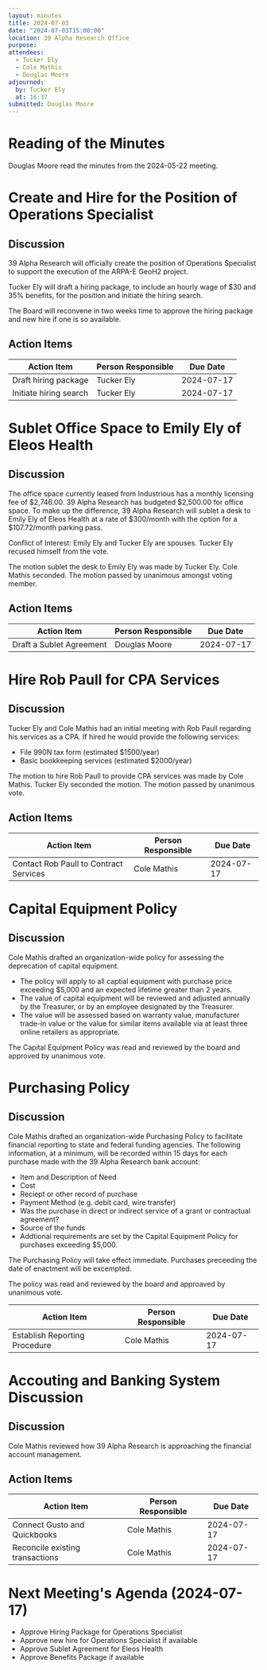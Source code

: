 ```yaml
---
layout: minutes
title: 2024-07-03
date: "2024-07-03T15:00:00"
location: 39 Alpha Research Office
purpose: 
attendees:
  - Tucker Ely
  - Cole Mathis
  - Douglas Moore
adjourned:
  by: Tucker Ely
  at: 16:37
submitted: Douglas Moore
---
```


# Reading of the Minutes

Douglas Moore read the minutes from the 2024-05-22 meeting.

# Create and Hire for the Position of Operations Specialist

## Discussion

39 Alpha Research will officially create the position of Operations Specialist
to support the execution of the ARPA-E GeoH2 project.

Tucker Ely will draft a hiring package, to include an hourly wage of $30 and 35%
benefits, for the position and initiate the hiring search.

The Board will reconvene in two weeks time to approve the hiring package and new
hire if one is so available.

## Action Items

| Action Item                    | Person Responsible | Due Date   |
| ------------------------------ | ------------------ | ---------- |
| Draft hiring package           | Tucker Ely         | 2024-07-17 |
| Initiate hiring search         | Tucker Ely         | 2024-07-17 |

# Sublet Office Space to Emily Ely of Eleos Health

## Discussion

The office space currently leased from Industrious has a monthly licensing fee
of $2,746.00. 39 Alpha Research has budgeted $2,500.00 for office space. To make
up the difference, 39 Alpha Research will sublet a desk to Emily Ely of Eleos
Health at a rate of $300/month with the option for a $107.72/month parking pass.

Conflict of Interest: Emily Ely and Tucker Ely are spouses. Tucker Ely recused
himself from the vote.

The motion sublet the desk to Emily Ely was made by Tucker Ely. Cole Mathis
seconded. The motion passed by unanimous amongst voting member.

## Action Items

| Action Item                    | Person Responsible | Due Date   |
| ------------------------------ | ------------------ | ---------- |
| Draft a Sublet Agreement       | Douglas Moore      | 2024-07-17 |

# Hire Rob Paull for CPA Services

## Discussion

Tucker Ely and Cole Mathis had an initial meeting with Rob Paull regarding his
services as a CPA. If hired he would provide the following services:

* File 990N tax form (estimated $1500/year)
* Basic bookkeeping services (estimated $2000/year)

The motion to hire Rob Paull to provide CPA services was made by Cole Mathis.
Tucker Ely seconded the motion. The motion passed by unanimous vote.

## Action Items

| Action Item                            | Person Responsible | Due Date   |
| -------------------------------------- | ------------------ | ---------- |
| Contact Rob Paull to Contract Services | Cole Mathis        | 2024-07-17 |

# Capital Equipment Policy

## Discussion

Cole Mathis drafted an organization-wide policy for assessing the deprecation of
capital equipment.

* The policy will apply to all captial equipment with purchase price exceeding
  $5,000 and an expected lifetime greater than 2 years.
* The value of capital equipment will be reviewed and adjusted annually by the
  Treasurer, or by an employee designated by the Treasurer.
* The value will be assessed based on warranty value, manufacturer trade-in
  value or the value for similar items available via at least three online
  retailers as appropriate.

The Capital Equipment Policy was read and reviewed by the board and approved by
unanimous vote.

# Purchasing Policy

## Discussion

Cole Mathis drafted an organization-wide Purchasing Policy to facilitate
financial reporting to state and federal funding agencies. The following
information, at a minimum, will be recorded within 15 days for each purchase
made with the 39 Alpha Research bank account:

* Item and Description of Need
* Cost
* Reciept or other record of purchase
* Payment Method (e.g. debit card, wire transfer)
* Was the purchase in direct or indirect service of a grant or contractual
  agreement?
* Source of the funds
* Addtional requirements are set by the Capital Equipment Policy for purchases
  exceeding $5,000.

The Purchasing Policy will take effect immediate. Purchases preceeding the date
of enactment will be excempted.

The policy was read and reviewed by the board and approaved by unanimous vote.

| Action Item                    | Person Responsible | Due Date   |
| ------------------------------ | ------------------ | ---------- |
| Establish Reporting Procedure  | Cole Mathis        | 2024-07-17 |

# Accouting and Banking System Discussion

## Discussion

Cole Mathis reviewed how 39 Alpha Research is approaching the financial account
management.

## Action Items

| Action Item                     | Person Responsible | Due Date   |
| ------------------------------- | ------------------ | ---------- |
| Connect Gusto and Quickbooks    | Cole Mathis        | 2024-07-17 |
| Reconcile existing transactions | Cole Mathis        | 2024-07-17 |

# Next Meeting's Agenda (2024-07-17)

* Approve Hiring Package for Operations Specialist
* Approve new hire for Operations Specialist if available
* Approve Sublet Agreement for Eleos Health
* Approve Benefits Package if available
